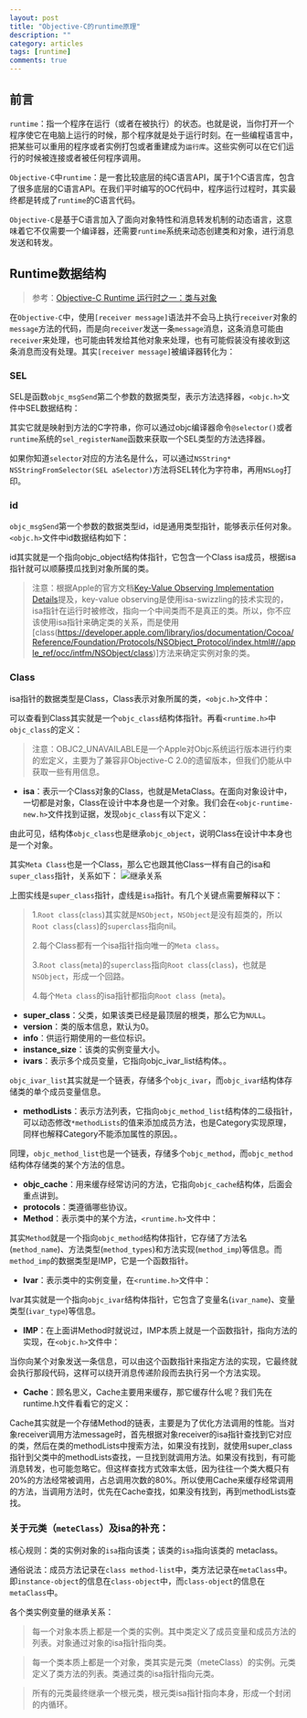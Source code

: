 ```yaml
---
layout: post
title: "Objective-C的runtime原理"
description: ""
category: articles
tags: [runtime]
comments: true
---
```


## 前言
`runtime`：指一个程序在运行（或者在被执行）的状态。也就是说，当你打开一个程序使它在电脑上运行的时候，那个程序就是处于运行时刻。在一些编程语言中，把某些可以重用的程序或者实例打包或者重建成为`运行库`。这些实例可以在它们运行的时候被连接或者被任何程序调用。

`Objective-C`中`runtime`：是一套比较底层的纯C语言API，属于1个C语言库，包含了很多底层的C语言API。在我们平时编写的OC代码中，程序运行过程时，其实最终都是转成了`runtime`的C语言代码。

`Objective-C`是基于C语言加入了面向对象特性和消息转发机制的动态语言，这意味着它不仅需要一个编译器，还需要`runtime`系统来动态创建类和对象，进行消息发送和转发。

## Runtime数据结构
> 参考：[Objective-C Runtime 运行时之一：类与对象](http://southpeak.github.io/blog/2014/10/25/objective-c-runtime-yun-xing-shi-zhi-lei-yu-dui-xiang/)

在`Objective-C`中，使用`[receiver message]`语法并不会马上执行`receiver`对象的`message`方法的代码，而是向`receiver`发送一条`message`消息，这条消息可能由`receiver`来处理，也可能由转发给其他对象来处理，也有可能假装没有接收到这条消息而没有处理。其实`[receiver message]`被编译器转化为：

<script src="https://gist.github.com/lettleprince/2ecc8e8383666c833d89.js?file=2015-11-02-oc-runtime-1.m"></script>

### SEL

SEL是函数`objc_msgSend`第二个参数的数据类型，表示方法选择器，`<objc.h>`文件中SEL数据结构：

<script src="https://gist.github.com/lettleprince/2ecc8e8383666c833d89.js?file=2015-11-02-oc-runtime-2.m"></script>

其实它就是映射到方法的C字符串，你可以通过objc编译器命令`@selector()`或者`runtime`系统的`sel_registerName`函数来获取一个SEL类型的方法选择器。

如果你知道`selector`对应的方法名是什么，可以通过`NSString* NSStringFromSelector(SEL aSelector)`方法将SEL转化为字符串，再用`NSLog`打印。

### id

`objc_msgSend`第一个参数的数据类型id，id是通用类型指针，能够表示任何对象。`<objc.h>`文件中id数据结构如下：

<script src="https://gist.github.com/lettleprince/2ecc8e8383666c833d89.js?file=2015-11-02-oc-runtime-3.m"></script>

id其实就是一个指向objc_object结构体指针，它包含一个Class isa成员，根据isa指针就可以顺藤摸瓜找到对象所属的类。

> 注意：根据Apple的官方文档[Key-Value Observing Implementation Details](https://developer.apple.com/library/ios/documentation/Cocoa/Conceptual/KeyValueObserving/Articles/KVOImplementation.html)提及，key-value observing是使用isa-swizzling的技术实现的，isa指针在运行时被修改，指向一个中间类而不是真正的类。所以，你不应该使用isa指针来确定类的关系，而是使用[class(https://developer.apple.com/library/ios/documentation/Cocoa/Reference/Foundation/Protocols/NSObject_Protocol/index.html#//apple_ref/occ/intfm/NSObject/class)]方法来确定实例对象的类。

### Class

isa指针的数据类型是Class，Class表示对象所属的类，`<objc.h>`文件中：

<script src="https://gist.github.com/lettleprince/2ecc8e8383666c833d89.js?file=2015-11-02-oc-runtime-4.m"></script>

可以查看到Class其实就是一个`objc_class`结构体指针。再看`<runtime.h>`中`objc_class`的定义：

<script src="https://gist.github.com/lettleprince/2ecc8e8383666c833d89.js?file=2015-11-02-oc-runtime-5.m"></script>

> 注意：OBJC2_UNAVAILABLE是一个Apple对Objc系统运行版本进行约束的宏定义，主要为了兼容非Objective-C 2.0的遗留版本，但我们仍能从中获取一些有用信息。

- **isa**：表示一个Class对象的Class，也就是MetaClass。在面向对象设计中，一切都是对象，Class在设计中本身也是一个对象。我们会在`<objc-runtime-new.h>`文件找到证据，发现`objc_class`有以下定义：

<script src="https://gist.github.com/lettleprince/2ecc8e8383666c833d89.js?file=2015-11-02-oc-runtime-6.m"></script>

由此可见，结构体`objc_class`也是继承`objc_object`，说明Class在设计中本身也是一个对象。

其实`Meta Class`也是一个Class，那么它也跟其他Class一样有自己的isa和`super_class`指针，关系如下：
![继承关系](http://7xr0hq.com1.z0.glb.clouddn.com/blog/image/class-diagram.jpg)

上图实线是`super_class`指针，虚线是`isa`指针。有几个关键点需要解释以下：

> 1.`Root class`(`class`)其实就是`NSObject`，`NSObject`是没有超类的，所以`Root class`(`class`)的`superclass`指向nil。
> 
> 2.每个Class都有一个isa指针指向唯一的`Meta class`。
> 
> 3.`Root class`(`meta`)的`superclass`指向`Root class`(`class`)，也就是`NSObject`，形成一个回路。
> 
> 4.每个`Meta class`的isa指针都指向`Root class `(`meta`)。

- **super_class**：父类，如果该类已经是最顶层的根类，那么它为`NULL`。
- **version**：类的版本信息，默认为0。
- **info**：供运行期使用的一些位标识。
- **instance_size**：该类的实例变量大小。
- **ivars**：表示多个成员变量，它指向objc_ivar_list结构体。。

<script src="https://gist.github.com/lettleprince/2ecc8e8383666c833d89.js?file=2015-11-02-oc-runtime-7.m"></script>

`objc_ivar_list`其实就是一个链表，存储多个`objc_ivar`，而`objc_ivar`结构体存储类的单个成员变量信息。

- **methodLists**：表示方法列表，它指向`objc_method_list`结构体的二级指针，可以动态修改`*methodLists`的值来添加成员方法，也是Category实现原理，同样也解释Category不能添加属性的原因。。

<script src="https://gist.github.com/lettleprince/2ecc8e8383666c833d89.js?file=2015-11-02-oc-runtime-8.m"></script>

同理，`objc_method_list`也是一个链表，存储多个`objc_method`，而`objc_method`结构体存储类的某个方法的信息。

- **objc_cache**：用来缓存经常访问的方法，它指向`objc_cache`结构体，后面会重点讲到。
- **protocols**：类遵循哪些协议。
- **Method**：表示类中的某个方法，`<runtime.h>`文件中：

<script src="https://gist.github.com/lettleprince/2ecc8e8383666c833d89.js?file=2015-11-02-oc-runtime-9.m"></script>

其实`Method`就是一个指向`objc_method`结构体指针，它存储了方法名(`method_name`)、方法类型(`method_types`)和方法实现(`method_imp`)等信息。而`method_imp`的数据类型是IMP，它是一个函数指针。

- **Ivar**：表示类中的实例变量，在`<runtime.h>`文件中：

<script src="https://gist.github.com/lettleprince/2ecc8e8383666c833d89.js?file=2015-11-02-oc-runtime-10.m"></script>

Ivar其实就是一个指向`objc_ivar`结构体指针，它包含了变量名(`ivar_name`)、变量类型(`ivar_type`)等信息。

- **IMP**：在上面讲Method时就说过，IMP本质上就是一个函数指针，指向方法的实现，在`<objc.h>`文件中：

<script src="https://gist.github.com/lettleprince/2ecc8e8383666c833d89.js?file=2015-11-02-oc-runtime-11.m"></script>

当你向某个对象发送一条信息，可以由这个函数指针来指定方法的实现，它最终就会执行那段代码，这样可以绕开消息传递阶段而去执行另一个方法实现。

- **Cache**：顾名思义，Cache主要用来缓存，那它缓存什么呢？我们先在runtime.h文件看看它的定义：

<script src="https://gist.github.com/lettleprince/2ecc8e8383666c833d89.js?file=2015-11-02-oc-runtime-12.m"></script>

Cache其实就是一个存储Method的链表，主要是为了优化方法调用的性能。当对象receiver调用方法message时，首先根据对象receiver的isa指针查找到它对应的类，然后在类的methodLists中搜索方法，如果没有找到，就使用super_class指针到父类中的methodLists查找，一旦找到就调用方法。如果没有找到，有可能消息转发，也可能忽略它。但这样查找方式效率太低，因为往往一个类大概只有20%的方法经常被调用，占总调用次数的80%。所以使用Cache来缓存经常调用的方法，当调用方法时，优先在Cache查找，如果没有找到，再到methodLists查找。

### 关于元类（`meteClass`）及isa的补充：

核心规则：类的实例对象的`isa`指向该类；该类的`isa`指向该类的 metaclass。

通俗说法：成员方法记录在`class method-list`中，类方法记录在`metaClass`中。即`instance-object`的信息在`class-object`中，而`class-object`的信息在`metaClass`中。

各个类实例变量的继承关系：

> 每一个对象本质上都是一个类的实例。其中类定义了成员变量和成员方法的列表。对象通过对象的isa指针指向类。

> 每一个类本质上都是一个对象，类其实是元类（meteClass）的实例。元类定义了类方法的列表。类通过类的isa指针指向元类。

> 所有的元类最终继承一个根元类，根元类isa指针指向本身，形成一个封闭的内循环。
